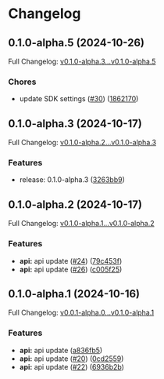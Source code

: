 # Changelog

## 0.1.0-alpha.5 (2024-10-26)

Full Changelog: [v0.1.0-alpha.3...v0.1.0-alpha.5](https://github.com/MpesaFlow/mpesaflow-node/compare/v0.1.0-alpha.3...v0.1.0-alpha.5)

### Chores

* update SDK settings ([#30](https://github.com/MpesaFlow/mpesaflow-node/issues/30)) ([1862170](https://github.com/MpesaFlow/mpesaflow-node/commit/186217024f5b7b24f17b2a51d44278f65a2da677))

## 0.1.0-alpha.3 (2024-10-17)

Full Changelog: [v0.1.0-alpha.2...v0.1.0-alpha.3](https://github.com/MpesaFlow/mpesaflow-node/compare/v0.1.0-alpha.2...v0.1.0-alpha.3)

### Features

* release: 0.1.0-alpha.3 ([3263bb9](https://github.com/MpesaFlow/mpesaflow-node/commit/3263bb9344b06e1960055d72304a974ab1c842e7))

## 0.1.0-alpha.2 (2024-10-17)

Full Changelog: [v0.1.0-alpha.1...v0.1.0-alpha.2](https://github.com/MpesaFlow/mpesaflow-node/compare/v0.1.0-alpha.1...v0.1.0-alpha.2)

### Features

* **api:** api update ([#24](https://github.com/MpesaFlow/mpesaflow-node/issues/24)) ([79c453f](https://github.com/MpesaFlow/mpesaflow-node/commit/79c453f0af9f775930a37b24b5c9fc530515da23))
* **api:** api update ([#26](https://github.com/MpesaFlow/mpesaflow-node/issues/26)) ([c005f25](https://github.com/MpesaFlow/mpesaflow-node/commit/c005f2535807424faf6667f62d16253c455e2177))

## 0.1.0-alpha.1 (2024-10-16)

Full Changelog: [v0.0.1-alpha.0...v0.1.0-alpha.1](https://github.com/MpesaFlow/mpesaflow-node/compare/v0.0.1-alpha.0...v0.1.0-alpha.1)

### Features

* **api:** api update ([a836fb5](https://github.com/MpesaFlow/mpesaflow-node/commit/a836fb54d19d64788cf383d5a11723ec6b286a17))
* **api:** api update ([#20](https://github.com/MpesaFlow/mpesaflow-node/issues/20)) ([0cd2559](https://github.com/MpesaFlow/mpesaflow-node/commit/0cd2559223d2e2e5ad9a52d8311fbd8cee5e0276))
* **api:** api update ([#22](https://github.com/MpesaFlow/mpesaflow-node/issues/22)) ([6936b2b](https://github.com/MpesaFlow/mpesaflow-node/commit/6936b2b32e6e49ee82be484a2dc5767cdba8cf97))
